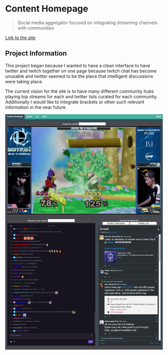 # Content Homepage

> Social media aggregator focused on integrating streaming channels with communities

[Link to the site](https://www.contenthomepage.com)

## Project Information

This project began because I wanted to have a clean interface to have twitter and twitch together on one page because twitch chat has become unusable and twitter seemed to be the place that intelligent discussions were taking place.

The current vision for the site is to have many different community hubs playing top streams for each and twitter lists curated for each community.
Additionally I would like to integrate brackets or other such relevant information in the near future.


![Site preview](./img/preview.PNG "Preview of web site in action during Smash and Splash 3")
